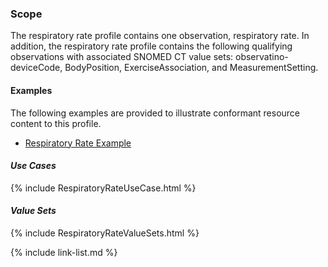 ﻿### Scope

The respiratory rate profile contains one observation, respiratory rate. In addition, the respiratory rate profile contains the following qualifying observations with associated SNOMED CT value sets: observatino-deviceCode, BodyPosition, ExerciseAssociation, and MeasurementSetting.

#### Examples

The following examples are provided to illustrate conformant resource content to this profile.

- [Respiratory Rate Example](Observation-respiratoryRate-example.html)

#### *Use Cases*

{% include RespiratoryRateUseCase.html %}

#### *Value Sets*

{% include RespiratoryRateValueSets.html %}

{% include link-list.md %}
